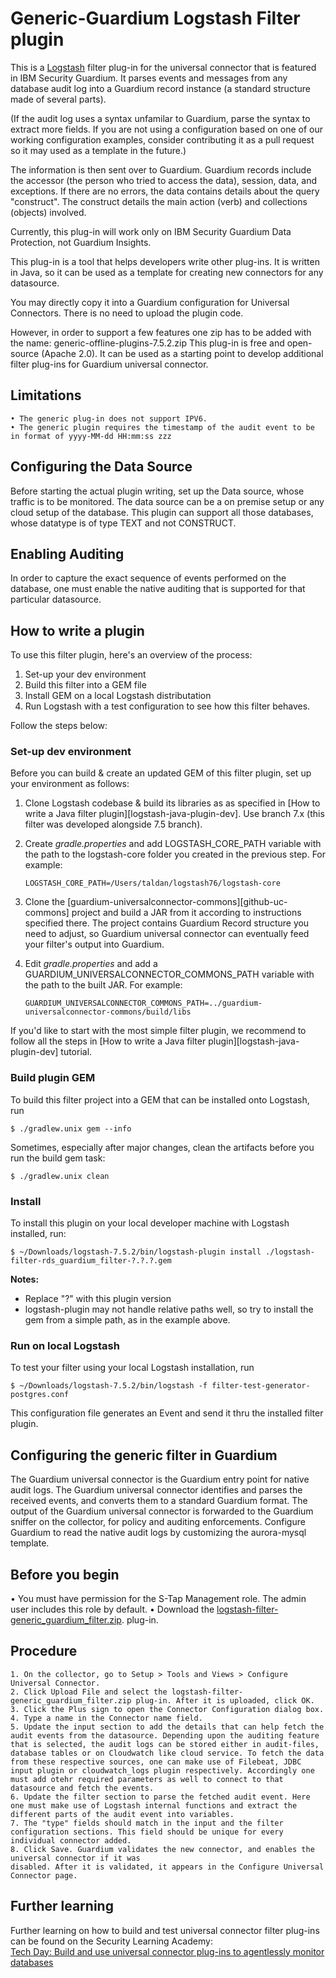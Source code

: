 # Generic-Guardium Logstash Filter plugin

This is a [Logstash](https://github.com/elastic/logstash) filter plug-in for the universal connector that is featured in IBM Security Guardium. It parses events and messages from any database audit log into a Guardium record instance (a standard structure made of several parts).

(If the audit log uses a syntax unfamilar to Guardium, parse the syntax to extract more fields. If you are not using a configuration based on one of our working configuration examples, consider contributing it as a pull request so it may used as a template in the future.)

The information is then sent over to Guardium. Guardium records include the accessor (the person who tried to access the data), session, data, and exceptions. If there are no errors, the data contains details about the query "construct". The construct details the main action (verb) and collections (objects) involved.

Currently, this plug-in will work only on IBM Security Guardium Data Protection, not Guardium Insights.

This plug-in is a tool that helps developers write other plug-ins. It is written in Java, so it can be used as a template for creating new connectors for any datasource.

You may directly copy it into a Guardium configuration for Universal Connectors. There is no need to upload the plugin code. 

However, in order to support a few features one zip has to be added with the name: generic-offline-plugins-7.5.2.zip
This plug-in is free and open-source (Apache 2.0). It can be used as a starting point to develop additional filter plug-ins for Guardium universal connector.

## Limitations
	• The generic plug-in does not support IPV6.
	• The generic plugin requires the timestamp of the audit event to be in format of yyyy-MM-dd HH:mm:ss zzz

## Configuring the Data Source

Before starting the actual plugin writing, set up the Data source, whose traffic is to be monitored. The data source can be a on premise setup or any cloud setup of the database. This plugin can support all those databases, whose datatype is of type TEXT and not CONSTRUCT.

## Enabling Auditing

In order to capture the exact sequence of events performed on the database, one must enable the native auditing that is supported for that particular datasource.

## How to write a plugin
To use this filter plugin, here's an overview of the process:
1. Set-up your dev environment
2. Build this filter into a GEM file
3. Install GEM on a local Logstash distributation
4. Run Logstash with a test configuration to see how this filter behaves.

Follow the steps below: 

### Set-up dev environment
Before you can build & create an updated GEM of this filter plugin, set up your environment as follows: 
1. Clone Logstash codebase & build its libraries as as specified in [How to write a Java filter plugin][logstash-java-plugin-dev]. Use branch 7.x (this filter was developed alongside 7.5 branch).  
2. Create _gradle.properties_ and add LOGSTASH_CORE_PATH variable with the path to the logstash-core folder you created in the previous step. For example: 

    ```LOGSTASH_CORE_PATH=/Users/taldan/logstash76/logstash-core```

3. Clone the [guardium-universalconnector-commons][github-uc-commons] project and build a JAR from it according to instructions specified there. The project contains Guardium Record structure you need to adjust, so Guardium universal connector can eventually feed your filter's output into Guardium. 
4. Edit _gradle.properties_ and add a GUARDIUM_UNIVERSALCONNECTOR_COMMONS_PATH variable with the path to the built JAR. For example:

    ```GUARDIUM_UNIVERSALCONNECTOR_COMMONS_PATH=../guardium-universalconnector-commons/build/libs```

If you'd like to start with the most simple filter plugin, we recommend to follow all the steps in [How to write a Java filter plugin][logstash-java-plugin-dev] tutorial.

### Build plugin GEM
To build this filter project into a GEM that can be installed onto Logstash, run 

    $ ./gradlew.unix gem --info

Sometimes, especially after major changes, clean the artifacts before you run the build gem task:

    $ ./gradlew.unix clean

### Install
To install this plugin on your local developer machine with Logstash installed, run:
    
    $ ~/Downloads/logstash-7.5.2/bin/logstash-plugin install ./logstash-filter-rds_guardium_filter-?.?.?.gem

**Notes:** 
* Replace "?" with this plugin version
* logstash-plugin may not handle relative paths well, so try to install the gem from a simple path, as in the example above. 

### Run on local Logstash
To test your filter using your local Logstash installation, run 

    $ ~/Downloads/logstash-7.5.2/bin/logstash -f filter-test-generator-postgres.conf
    
This configuration file generates an Event and send it thru the installed filter plugin. 

## Configuring the generic filter in Guardium

The Guardium universal connector is the Guardium entry point for native audit logs. The Guardium universal connector identifies and parses the received events, and converts them to a standard Guardium format. The output of the Guardium universal connector is forwarded to the Guardium sniffer on the collector, for policy and auditing enforcements. Configure Guardium to read the native audit logs by customizing the aurora-mysql template.

## Before you begin
• You must have permission for the S-Tap Management role. The admin user includes this role by default.
• Download the [logstash-filter-generic_guardium_filter.zip](https://github.com/IBM/universal-connectors/releases/download/v1.5.6/logstash-filter-generic_guardium_filter.zip). plug-in.

## Procedure
	1. On the collector, go to Setup > Tools and Views > Configure Universal Connector.
	2. Click Upload File and select the logstash-filter-generic_guardium_filter.zip plug-in. After it is uploaded, click OK.
	3. Click the Plus sign to open the Connector Configuration dialog box.
	4. Type a name in the Connector name field.
	5. Update the input section to add the details that can help fetch the audit events from the datasource. Depending upon the auditing feature that is selected, the audit logs can be stored either in audit-files, database tables or on Cloudwatch like cloud service. To fetch the data from these respective sources, one can make use of Filebeat, JDBC input plugin or cloudwatch_logs plugin respectively. Accordingly one must add otehr required parameters as well to connect to that datasource and fetch the events.
	6. Update the filter section to parse the fetched audit event. Here one must make use of Logstash internal functions and extract the different parts of the audit event into variables.
    7. The "type" fields should match in the input and the filter configuration sections. This field should be unique for every individual connector added.  
	8. Click Save. Guardium validates the new connector, and enables the universal connector if it was
	disabled. After it is validated, it appears in the Configure Universal Connector page.

## Further learning
Further learning on how to build and test universal connector filter plug-ins can be found on the Security Learning Academy:\
[Tech Day: Build and use universal connector plug-ins to agentlessly monitor databases](https://www.securitylearningacademy.com/course/view.php?id=6361)
